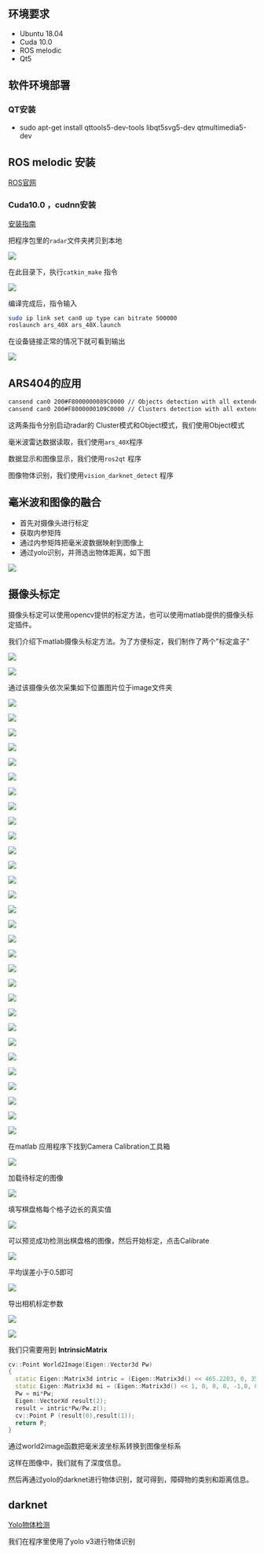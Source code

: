## 环境要求

* Ubuntu 18.04
* Cuda 10.0
* ROS melodic
* Qt5


## 软件环境部署

### QT安装　

* sudo apt-get install qttools5-dev-tools libqt5svg5-dev qtmultimedia5-dev

## ROS melodic 安装

[ROS官网](http://wiki.ros.org/melodic/Installation/Ubuntu)

### Cuda10.0 ，cudnn安装

[安装指南](https://www.cnblogs.com/journeyonmyway/p/10316292.html)

把程序包里的`radar`文件夹拷贝到本地

![](images/Screenshot2021-05-1011:41:00.png)

在此目录下，执行`catkin_make` 指令

![](images/Screenshot2021-05-1011:48:17.png)

编译完成后，指令输入

```bash
sudo ip link set can0 up type can bitrate 500000
roslaunch ars_40X ars_40X.launch
```

在设备链接正常的情况下就可看到输出

![](images/Screenshot2021-05-1011:52:52.png)


## ARS404的应用

```bash
cansend can0 200#F8000000089C0000 // Objects detection with all extended properties
cansend can0 200#F8000000109C0000 // Clusters detection with all extended properties
```

这两条指令分别启动radar的 Cluster模式和Object模式，我们使用Object模式

毫米波雷达数据读取，我们使用`ars_40X`程序

数据显示和图像显示，我们使用`ros2qt` 程序

图像物体识别，我们使用`vision_darknet_detect` 程序

## 毫米波和图像的融合

* 首先对摄像头进行标定
* 获取内参矩阵
* 通过内参矩阵把毫米波数据映射到图像上
* 通过yolo识别，并筛选出物体距离，如下图

![](images/Screenshot2021-05-1013:48:30.png)

## 摄像头标定

摄像头标定可以使用opencv提供的标定方法，也可以使用matlab提供的摄像头标定插件。

我们介绍下matlab摄像头标定方法。为了方便标定，我们制作了两个”标定盒子”

![](images/1464317228.jpg)

![](images/1746943194.jpg)

通过该摄像头依次采集如下位置图片位于image文件夹

![](images/1.jpg)

![](images/2.jpg)

![](images/3.jpg)

![](images/4.jpg)

![](images/5.jpg)

![](images/6.jpg)

![](images/7.jpg)

![](images/8.jpg)

![](images/9.jpg)

![](images/10.jpg)

![](images/11.jpg)

![](images/12.jpg)

![](images/13.jpg)

![](images/14.jpg)

![](images/15.jpg)

![](images/16.jpg)

![](images/17.jpg)

![](images/18.jpg)

![](images/19.jpg)

![](images/20.jpg)

![](images/21.jpg)

![](images/22.jpg)

![](images/23.jpg)

![](images/24.jpg)

![](images/25.jpg)

![](images/26.jpg)

![](images/27.jpg)

![](images/28.jpg)

![](images/29.jpg)

![](images/30.jpg)

在matlab 应用程序下找到Camera Calibration工具箱

![](images/aHR0cDovL2ltZy5ibG9nLmNzZG4ubmV0LzIwMTYwMzMxMTAxNjAzOTY5.png)

加载待标定的图像

![](images/aHR0cDovL2ltZy5ibG9nLmNzZG4ubmV0LzIwMTYwMzMxMTAxNjMwMzEy.png)

填写棋盘格每个格子边长的真实值

![](images/aHR0cDovL2ltZy5ibG9nLmNzZG4ubmV0LzIwMTYwMzMxMTAxNjM5MDk0.png)

可以预览成功检测出棋盘格的图像，然后开始标定，点击Calibrate

![](images/aHR0cDovL2ltZy5ibG9nLmNzZG4ubmV0LzIwMTYwMzMxMTAxNjQ3MzU5.png)

平均误差小于0.5即可

![](images/aHR0cDovL2ltZy5ibG9nLmNzZG4ubmV0LzIwMTYwMzMxMTAxNjUzODQ0.png)

导出相机标定参数

![](images/aHR0cDovL2ltZy5ibG9nLmNzZG4ubmV0LzIwMTYwMzMxMTAxNzExMDE2.png)

![](images/aHR0cDovL2ltZy5ibG9nLmNzZG4ubmV0LzIwMTYwMzMxMTAxNzMzMzQ0.png)

我们只需要用到 **IntrinsicMatrix**

```cpp
cv::Point World2Image(Eigen::Vector3d Pw)
{
  static Eigen::Matrix3d intric = (Eigen::Matrix3d() << 465.2203, 0, 351.1325, 0, 463.8023, 256.4198, 0, 0, 1).finished();
  static Eigen::Matrix3d mi = (Eigen::Matrix3d() << 1, 0, 0, 0, -1,0, 0, 0, 1).finished();
  Pw = mi*Pw;
  Eigen::VectorXd result(2);
  result = intric*Pw/Pw.z();
  cv::Point P (result(0),result(1));
  return P;
}
```

通过world2image函数把毫米波坐标系转换到图像坐标系

这样在图像中，我们就有了深度信息。

然后再通过yolo的darknet进行物体识别，就可得到，障碍物的类别和距离信息。

## darknet

[Yolo物体检测](https://pjreddie.com/darknet/yolo/)

我们在程序里使用了yolo v3进行物体识别

